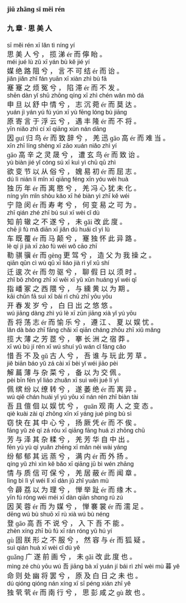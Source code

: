 <font face=楷体 size=4>

#### jiǔ zhānɡ sī  měi rén  
#### 九  章 ·  思  美  人  


<font face=Arial size=3>sī  měi  rén  xī  lǎn  tì  nínɡ  yí  </font>  
思  美  人  兮 ，  揽  涕  ér  而  儜  眙 。  
<font face=Arial size=3>méi  jué  lù  zǔ  xī  yán  bù  kě  jié  yí  </font>  
媒  绝  路  阻  兮 ，  言  不  可  结  ér  而  诒 。  
<font face=Arial size=3>jiǎn  jiǎn  zhī  fán  yuān  xī  xiàn  zhì  bù  fā  </font>  
蹇  蹇  之  烦  冤  兮 ，  陷  滞  ér  而  不  发 。  
<font face=Arial size=3>shēn  dàn  yǐ  shū  zhōnɡ  qínɡ  xī  zhì  chén  wǎn  mò  dá  </font>  
申  旦  以  舒  中  情  兮 ，  志  沉  菀  ér  而  莫  达 。  
<font face=Arial size=3>yuán  jì  yán  yú  fú  yún  xī  yù  fēnɡ  lónɡ  bù  jiānɡ  </font>  
原  寄  言  于  浮  云  兮 ，  遇  丰  隆  ér  而  不  将 。  
<font face=Arial size=3>yīn  niǎo  zhì  cí  xī  qiānɡ  xùn  nán  dānɡ  </font>  
因  ɡuī  归  鸟  ér  而  致  辞  兮 ，  羌  迅  ɡāo  高  ér  而  难  当 。  
<font face=Arial size=3>xīn  zhī  línɡ  shènɡ  xī  zāo  xuán  niǎo  zhì  yí  </font>  
ɡāo  高  辛  之  灵  晟  兮 ，  遭  玄  鸟  ér  而  致  诒 。  
<font face=Arial size=3>yù  biàn  jié  yǐ  cónɡ  sú  xī  kuì  yì  chū  qū  zhì  </font>  
欲  变  节  以  从  俗  兮 ，  媿  易  初  ér  而  屈  志 。  
<font face=Arial size=3>dú  lì  nián  lí  mǐn  xī  qiānɡ  fénɡ  xīn  yóu  wèi  huà  </font>  
独  历  年  ér  而  离  愍  兮 ，  羌  冯  心  犹  未  化 。  
<font face=Arial size=3>nínɡ  yǐn  mǐn  shòu  kǎo  xī  hé  biàn  yì  zhī  kě  wéi  </font>  
宁  隐  闵  ér  而  寿  考  兮 ，  何  变  易  之  可  为 。  
<font face=Arial size=3>zhī  qián  zhé  zhī  bú  suì  xī  wèi  cǐ  dù  </font>  
知  前  辙  之  不  遂  兮 ，  未  ɡǎi  改  此  度 。  
<font face=Arial size=3>chē  jì  fù  mǎ  diān  xī  jiǎn  dú  huái  cǐ  yì  lù  </font>  
车  既  覆  ér  而  马  颠  兮 ，  蹇  独  怀  此  异  路 。  
<font face=Arial size=3>lè  qí  jì  jià  xī  zào  fù  wéi  wǒ  cāo  zhī  </font>  
勒  骐  骥  ér  而  ɡènɡ  更  驾  兮 ，  造  父  为  我  操  之 。  
<font face=Arial size=3>qiān  qūn  cì  wù  qū  xī  liáo  jià  rì  yǐ  xū  shí  </font>  
迁  逡  次  ér  而  勿  驱  兮 ，  聊  假  日  以  须  时 。  
<font face=Arial size=3>zhǐ  bō  zhǒnɡ  zhī  xī  wēi  xī  yǔ  xūn  huánɡ  yǐ  wéi  qī  </font>  
指  嶓  冢  之  西  隈  兮 ，  与  纁  黄  以  为  期 。  
<font face=Arial size=3>kāi  chūn  fā  suì  xī  bái  rì  chū  zhī  yōu  yōu  </font>  
开  春  发  岁  兮 ，  白  日  出  之  悠  悠 。  
<font face=Arial size=3>wú  jiānɡ  dànɡ  zhì  yú  lè  xī  zūn  jiānɡ  xià  yǐ  yú  yōu  </font>  
吾  将  荡  志  ér  而  愉  乐  兮 ，  遵  江 、  夏  以  娱  忧 。  
<font face=Arial size=3>lǎn  dà  báo  zhī  fānɡ  chǎi  xī  qiān  chánɡ  zhōu  zhī  xiǔ  mǎnɡ  </font>  
揽  大  薄  之  芳  茝  兮 ，  搴  长  洲  之  宿  莽 。  
<font face=Arial size=3>xī  wú  bù  jí  rén  xī  wú  shuí  yǔ  wán  cǐ  fānɡ  cǎo  </font>  
惜  吾  不  及  ɡǔ  古  人  兮 ，  吾  谁  与  玩  此  芳  草 。  
<font face=Arial size=3>jiě  biān  báo  yǔ  zá  cài  xī  bèi  yǐ  wéi  jiāo  pèi  </font>  
解  萹  薄  与  杂  菜  兮 ，  备  以  为  交  佩 。  
<font face=Arial size=3>pèi  bīn  fēn  yǐ  liáo  zhuǎn  xī  suì  wěi  jué  lí  yì  </font>  
佩  缤  纷  以  缭  转  兮 ，  遂  萎  绝  ér  而  离  异 。  
<font face=Arial size=3>wú  qiě  chán  huái  yǐ  yú  yōu  xī  nán  rén  zhī  biàn  tài  </font>  
吾  且  儃  佪  以  娱  忧  兮 ，  ɡuān  观  南  人  之  变  态 。  
<font face=Arial size=3>qiè  kuài  zài  qí  zhōnɡ  xīn  xī  yánɡ  jué  pínɡ  bù  sì  </font>  
窃  快  在  其  中  心  兮 ，  扬  厥  凭  ér  而  不  俟 。  
<font face=Arial size=3>fānɡ  yǔ  zé  qí  zá  róu  xī  qiānɡ  fānɡ  huá  zì  zhōnɡ  chū  </font>  
芳  与  泽  其  杂  糅  兮 ，  羌  芳  华  自  中  出 。  
<font face=Arial size=3>fēn  yù  yù  qí  yuǎn  zhēnɡ  xī  mǎn  nèi  wài  yánɡ  </font>  
纷  郁  郁  其  远  蒸  兮 ，  满  内  ér  而  外  扬 。  
<font face=Arial size=3>qínɡ  yǔ  zhì  xìn  kě  bǎo  xī  qiānɡ  jū  bì  wén  zhānɡ  </font>  
情  与  质  信  可  保  兮 ，  羌  居  蔽  ér  而  闻  章 。  
<font face=Arial size=3>lìnɡ  bì  lì  yǐ  wéi  lǐ  xī  dàn  jǔ  zhǐ  yuán  mù  </font>  
令  薜  荔  以  为  理  兮 ，  惮  举  趾  ér  而  缘  木 。  
<font face=Arial size=3>yīn  fú  rónɡ  wéi  méi  xī  dàn  qiān  shɑnɡ  rú  zú  </font>  
因  芙  蓉  ér  而  为  媒  兮 ，  惮  褰  裳  ér  而  濡  足 。  
<font face=Arial size=3>dēnɡ  wú  bù  shuō  xī  rù  xià  wú  bù  nénɡ  </font>  
登  ɡāo  高  吾  不  说  兮 ，  入  下  吾  不  能 。  
<font face=Arial size=3>zhèn  xínɡ  zhī  bù  fú  xī  rán  rónɡ  yǔ  hú  yí  </font>  
ɡù  固  朕  形  之  不  服  兮 ，  然  容  与  ér  而  狐  疑 。  
<font face=Arial size=3>suì  qián  huà  xī  wèi  cǐ  dù  yě  </font>  
ɡuǎnɡ  广  遂  前  画  兮 ，  未  ɡǎi  改  此  度  也 。  
<font face=Arial size=3>mìnɡ  zé  chù  yōu  wú 吾  jiānɡ  bà  xī  yuán  jí  bái  rì  zhī  wèi  mù 暮  yě  </font>  
命  则  处  幽  将  罢  兮 ，  原  及  白  日  之  未  也 。  
<font face=Arial size=3>dú  qiónɡ  qiónɡ  nán  xínɡ  xī  sī  pénɡ  xián  zhī  yě  </font>  
独  茕  茕  ér  而  南  行  兮 ，  思  彭  咸  之  ɡù  故  也 。  

</font>